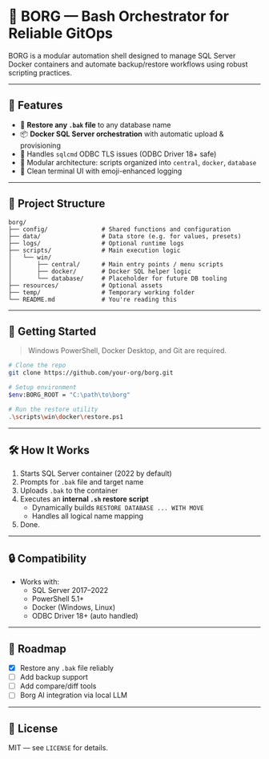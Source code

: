 # 🧠 BORG — Bash Orchestrator for Reliable GitOps

BORG is a modular automation shell designed to manage SQL Server Docker containers and automate backup/restore workflows using robust scripting practices.

---

## 🚀 Features

- 🔄 **Restore any `.bak` file** to any database name
- 📦 **Docker SQL Server orchestration** with automatic upload & provisioning
- 🔐 Handles `sqlcmd` ODBC TLS issues (ODBC Driver 18+ safe)
- 🧩 Modular architecture: scripts organized into `central`, `docker`, `database`
- 💬 Clean terminal UI with emoji-enhanced logging

---

## 📁 Project Structure

```
borg/
├── config/               # Shared functions and configuration
├── data/                 # Data store (e.g. for values, presets)
├── logs/                 # Optional runtime logs
├── scripts/              # Main execution logic
│   └── win/
│       ├── central/      # Main entry points / menu scripts
│       ├── docker/       # Docker SQL helper logic
│       └── database/     # Placeholder for future DB tooling
├── resources/            # Optional assets
├── temp/                 # Temporary working folder
└── README.md             # You're reading this
```

---

## 🧪 Getting Started

> Windows PowerShell, Docker Desktop, and Git are required.

```bash
# Clone the repo
git clone https://github.com/your-org/borg.git

# Setup environment
$env:BORG_ROOT = "C:\path\to\borg"

# Run the restore utility
.\scripts\win\docker\restore.ps1
```

---

## 🛠️ How It Works

1. Starts SQL Server container (2022 by default)
2. Prompts for `.bak` file and target name
3. Uploads `.bak` to the container
4. Executes an **internal `.sh` restore script**
   - Dynamically builds `RESTORE DATABASE ... WITH MOVE`
   - Handles all logical name mapping
5. Done.

---

## 🔒 Compatibility

- Works with:
  - SQL Server 2017–2022
  - PowerShell 5.1+
  - Docker (Windows, Linux)
  - ODBC Driver 18+ (auto handled)

---

## 🧭 Roadmap

- [x] Restore any `.bak` file reliably
- [ ] Add backup support
- [ ] Add compare/diff tools
- [ ] Borg AI integration via local LLM

---

## 📄 License

MIT — see `LICENSE` for details.
